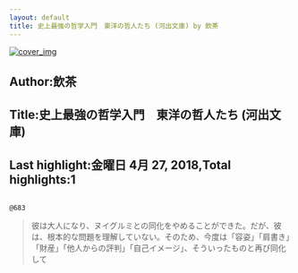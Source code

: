 ```yaml
---
layout: default
title: 史上最強の哲学入門　東洋の哲人たち (河出文庫) by 飲茶
---
```


[![cover_img](http://images-jp.amazon.com/images/P/B01MFARX1A.09.MZZZZZZZ.jpg)](https://www.amazon.co.jp/dp/B01MFARX1A)  
## Author:飲茶  
## Title:史上最強の哲学入門　東洋の哲人たち (河出文庫)  
## Last highlight:金曜日 4月 27, 2018,Total highlights:1  
```
  
@683  
```
> 彼は大人になり、ヌイグルミとの同化をやめることができた。だが、彼は、根本的な問題を理解していない。そのため、今度は「容姿」「肩書き」「財産」「他人からの評判」「自己イメージ」、そういったものと再び同化して  
```